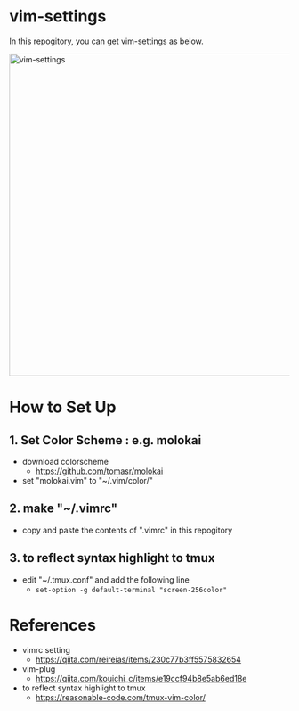 # vim-settings

In this repogitory, you can get vim-settings as below.

<img width="578" alt="vim-settings" src="https://user-images.githubusercontent.com/12810094/87058612-3d951800-c243-11ea-8df6-429efb2a3096.png">


# How to Set Up

## 1. Set Color Scheme : e.g. molokai
- download colorscheme
    - https://github.com/tomasr/molokai  
- set "molokai.vim" to "~/.vim/color/"

## 2. make "~/.vimrc"
- copy and paste the contents of ".vimrc" in this repogitory

## 3. to reflect syntax highlight to tmux
- edit "~/.tmux.conf" and add the following line
    - `set-option -g default-terminal "screen-256color"`


# References
- vimrc setting
    - https://qiita.com/reireias/items/230c77b3ff5575832654
- vim-plug
    - https://qiita.com/kouichi_c/items/e19ccf94b8e5ab6ed18e
- to reflect syntax highlight to tmux
    - https://reasonable-code.com/tmux-vim-color/
